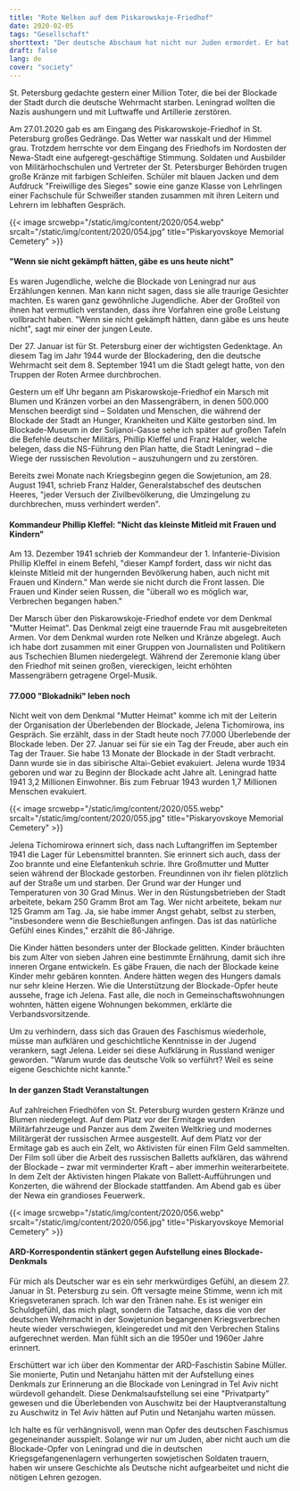 ```yaml
---
title: "Rote Nelken auf dem Piskarowskoje-Friedhof"
date: 2020-02-05
tags: "Gesellschaft"
shorttext: "Der deutsche Abschaum hat nicht nur Juden ermordet. Er hat auch 20 Millionen Russen ermordet, nicht nur durch Waffen, St. Petersburg ließ er verhungern!"
draft: false
lang: de
cover: "society"
---
```


St. Petersburg gedachte gestern einer Million Toter, die bei der Blockade der Stadt durch die deutsche Wehrmacht starben. Leningrad wollten die Nazis aushungern und mit Luftwaffe und Artillerie zerstören.

Am 27.01.2020 gab es am Eingang des Piskarowskoje-Friedhof in St. Petersburg großes Gedränge. Das Wetter war nasskalt und der Himmel grau. Trotzdem herrschte vor dem Eingang des Friedhofs im Nordosten der Newa-Stadt eine aufgeregt-geschäftige Stimmung. Soldaten und Ausbilder von Militärhochschulen und Vertreter der St. Petersburger Behörden trugen große Kränze mit farbigen Schleifen. Schüler mit blauen Jacken und dem Aufdruck "Freiwillige des Sieges" sowie eine ganze Klasse von Lehrlingen einer Fachschule für Schweißer standen zusammen mit ihren Leitern und Lehrern im lebhaften Gespräch.

{{< image srcwebp="/static/img/content/2020/054.webp" srcalt="/static/img/content/2020/054.jpg" title="Piskaryovskoye Memorial Cemetery" >}}

#### "Wenn sie nicht gekämpft hätten, gäbe es uns heute nicht"

Es waren Jugendliche, welche die Blockade von Leningrad nur aus Erzählungen kennen. Man kann nicht sagen, dass sie alle traurige Gesichter machten. Es waren ganz gewöhnliche Jugendliche. Aber der Großteil von ihnen hat vermutlich verstanden, dass ihre Vorfahren eine große Leistung vollbracht haben. "Wenn sie nicht gekämpft hätten, dann gäbe es uns heute nicht", sagt mir einer der jungen Leute.

Der 27. Januar ist für St. Petersburg einer der wichtigsten Gedenktage. An diesem Tag im Jahr 1944 wurde der Blockadering, den die deutsche Wehrmacht seit dem 8. September 1941 um die Stadt gelegt hatte, von den Truppen der Roten Armee durchbrochen.

Gestern um elf Uhr begann am Piskarowskoje-Friedhof ein Marsch mit Blumen und Kränzen vorbei an den Massengräbern, in denen 500.000 Menschen beerdigt sind – Soldaten und Menschen, die während der Blockade der Stadt an Hunger, Krankheiten und Kälte gestorben sind. Im Blockade-Museum in der Soljanoi-Gasse sehe ich später auf großen Tafeln die Befehle deutscher Militärs, Phillip Kleffel und Franz Halder, welche belegen, dass die NS-Führung den Plan hatte, die Stadt Leningrad – die Wiege der russischen Revolution – auszuhungern und zu zerstören.

Bereits zwei Monate nach Kriegsbeginn gegen die Sowjetunion, am 28. August 1941, schrieb Franz Halder, Generalstabschef des deutschen Heeres, "jeder Versuch der Zivilbevölkerung, die Umzingelung zu durchbrechen, muss verhindert werden".

#### Kommandeur Phillip Kleffel: "Nicht das kleinste Mitleid mit Frauen und Kindern"

Am 13. Dezember 1941 schrieb der Kommandeur der 1. Infanterie-Division Phillip Kleffel in einem Befehl, "dieser Kampf fordert, dass wir nicht das kleinste Mitleid mit der hungernden Bevölkerung haben, auch nicht mit Frauen und Kindern." Man werde sie nicht durch die Front lassen. Die Frauen und Kinder seien Russen, die "überall wo es möglich war, Verbrechen begangen haben."

Der Marsch über den Piskarowskoje-Friedhof endete vor dem Denkmal "Mutter Heimat". Das Denkmal zeigt eine trauernde Frau mit ausgebreiteten Armen. Vor dem Denkmal wurden rote Nelken und Kränze abgelegt. Auch ich habe dort zusammen mit einer Gruppen von Journalisten und Politikern aus Tschechien Blumen niedergelegt. Während der Zeremonie klang über den Friedhof mit seinen großen, viereckigen, leicht erhöhten Massengräbern getragene Orgel-Musik.

#### 77.000 "Blokadniki" leben noch

Nicht weit von dem Denkmal "Mutter Heimat" komme ich mit der Leiterin der Organisation der Überlebenden der Blockade, Jelena Tichomirowa, ins Gespräch. Sie erzählt, dass in der Stadt heute noch 77.000 Überlebende der Blockade leben. Der 27. Januar sei für sie ein Tag der Freude, aber auch ein Tag der Trauer. Sie habe 13 Monate der Blockade in der Stadt verbracht. Dann wurde sie in das sibirische Altai-Gebiet evakuiert. Jelena wurde 1934 geboren und war zu Beginn der Blockade acht Jahre alt. Leningrad hatte 1941 3,2 Millionen Einwohner. Bis zum Februar 1943 wurden 1,7 Millionen Menschen evakuiert.

{{< image srcwebp="/static/img/content/2020/055.webp" srcalt="/static/img/content/2020/055.jpg" title="Piskaryovskoye Memorial Cemetery" >}}

Jelena Tichomirowa erinnert sich, dass nach Luftangriffen im September 1941 die Lager für Lebensmittel brannten. Sie erinnert sich auch, dass der Zoo brannte und eine Elefantenkuh schrie. Ihre Großmutter und Mutter seien während der Blockade gestorben. Freundinnen von ihr fielen plötzlich auf der Straße um und starben. Der Grund war der Hunger und Temperaturen von 30 Grad Minus. Wer in den Rüstungsbetrieben der Stadt arbeitete, bekam 250 Gramm Brot am Tag. Wer nicht arbeitete, bekam nur 125 Gramm am Tag. Ja, sie habe immer Angst gehabt, selbst zu sterben, "insbesondere wenn die Beschießungen anfingen. Das ist das natürliche Gefühl eines Kindes," erzählt die 86-Jährige.

Die Kinder hätten besonders unter der Blockade gelitten. Kinder bräuchten bis zum Alter von sieben Jahren eine bestimmte Ernährung, damit sich ihre inneren Organe entwickeln. Es gäbe Frauen, die nach der Blockade keine Kinder mehr gebären konnten. Andere hätten wegen des Hungers damals nur sehr kleine Herzen. Wie die Unterstützung der Blockade-Opfer heute aussehe, frage ich Jelena. Fast alle, die noch in Gemeinschaftswohnungen wohnten, hätten eigene Wohnungen bekommen, erklärte die Verbandsvorsitzende.

Um zu verhindern, dass sich das Grauen des Faschismus wiederhole, müsse man aufklären und geschichtliche Kenntnisse in der Jugend verankern, sagt Jelena. Leider sei diese Aufklärung in Russland weniger geworden. "Warum wurde das deutsche Volk so verführt? Weil es seine eigene Geschichte nicht kannte."

#### In der ganzen Stadt Veranstaltungen

Auf zahlreichen Friedhöfen von St. Petersburg wurden gestern Kränze und Blumen niedergelegt. Auf dem Platz vor der Ermitage wurden Militärfahrzeuge und Panzer aus dem Zweiten Weltkrieg und modernes Militärgerät der russischen Armee ausgestellt.
Auf dem Platz vor der Ermitage gab es auch ein Zelt, wo Aktivisten für einen Film Geld sammelten. Der Film soll über die Arbeit des russischen Balletts aufklären, das während der Blockade – zwar mit verminderter Kraft – aber immerhin weiterarbeitete. In dem Zelt der Aktivisten hingen Plakate von Ballett-Aufführungen und Konzerten, die während der Blockade stattfanden. Am Abend gab es über der Newa ein grandioses Feuerwerk.

{{< image srcwebp="/static/img/content/2020/056.webp" srcalt="/static/img/content/2020/056.jpg" title="Piskaryovskoye Memorial Cemetery" >}}

#### ARD-Korrespondentin stänkert gegen Aufstellung eines Blockade-Denkmals

Für mich als Deutscher war es ein sehr merkwürdiges Gefühl, an diesem 27. Januar in St. Petersburg zu sein. Oft versagte meine Stimme, wenn ich mit Kriegsveteranen sprach. Ich war den Tränen nahe. Es ist weniger ein Schuldgefühl, das mich plagt, sondern die Tatsache, dass die von der deutschen Wehrmacht in der Sowjetunion begangenen Kriegsverbrechen heute wieder verschwiegen, kleingeredet und mit den Verbrechen Stalins aufgerechnet werden. Man fühlt sich an die 1950er und 1960er Jahre erinnert.

Erschüttert war ich über den Kommentar der ARD-Faschistin Sabine Müller. Sie monierte, Putin und Netanjahu hätten mit der Aufstellung eines Denkmals zur Erinnerung an die Blockade von Leningrad in Tel Aviv nicht würdevoll gehandelt. Diese Denkmalsaufstellung sei eine "Privatparty" gewesen und die Überlebenden von Auschwitz bei der Hauptveranstaltung zu Auschwitz in Tel Aviv hätten auf Putin und Netanjahu warten müssen.

Ich halte es für verhängnisvoll, wenn man Opfer des deutschen Faschismus gegeneinander ausspielt. Solange wir nur um Juden, aber nicht auch um die Blockade-Opfer von Leningrad und die in deutschen Kriegsgefangenenlagern verhungerten sowjetischen Soldaten trauern, haben wir unsere Geschichte als Deutsche nicht aufgearbeitet und nicht die nötigen Lehren gezogen.
